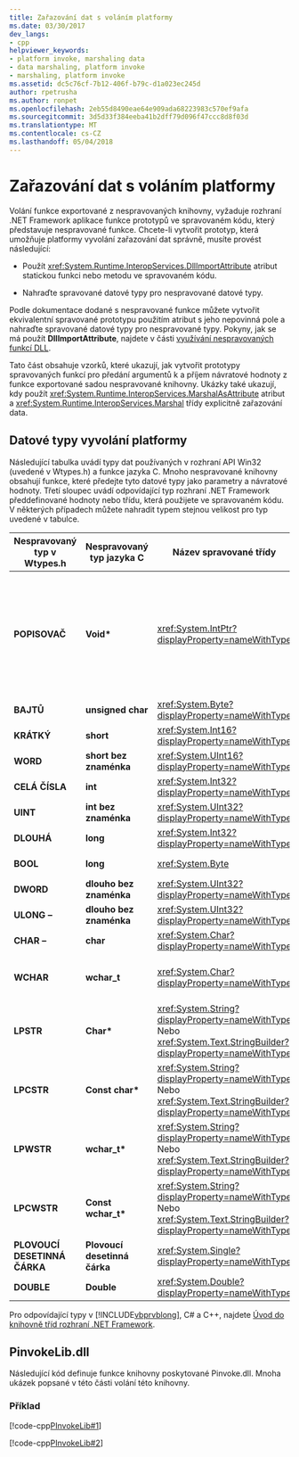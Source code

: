 ```yaml
---
title: Zařazování dat s voláním platformy
ms.date: 03/30/2017
dev_langs:
- cpp
helpviewer_keywords:
- platform invoke, marshaling data
- data marshaling, platform invoke
- marshaling, platform invoke
ms.assetid: dc5c76cf-7b12-406f-b79c-d1a023ec245d
author: rpetrusha
ms.author: ronpet
ms.openlocfilehash: 2eb55d8490eae64e909ada68223983c570ef9afa
ms.sourcegitcommit: 3d5d33f384eeba41b2dff79d096f47ccc8d8f03d
ms.translationtype: MT
ms.contentlocale: cs-CZ
ms.lasthandoff: 05/04/2018
---
```

# <a name="marshaling-data-with-platform-invoke"></a>Zařazování dat s voláním platformy
Volání funkce exportované z nespravovaných knihovny, vyžaduje rozhraní .NET Framework aplikace funkce prototypů ve spravovaném kódu, který představuje nespravované funkce. Chcete-li vytvořit prototyp, která umožňuje platformy vyvolání zařazování dat správně, musíte provést následující:  
  
-   Použít <xref:System.Runtime.InteropServices.DllImportAttribute> atribut statickou funkci nebo metodu ve spravovaném kódu.  
  
-   Nahraďte spravované datové typy pro nespravované datové typy.  
  
 Podle dokumentace dodané s nespravované funkce můžete vytvořit ekvivalentní spravované prototypu použitím atribut s jeho nepovinná pole a nahraďte spravované datové typy pro nespravované typy. Pokyny, jak se má použít **DllImportAttribute**, najdete v části [využívání nespravovaných funkcí DLL](../../../docs/framework/interop/consuming-unmanaged-dll-functions.md).  
  
 Tato část obsahuje vzorků, které ukazují, jak vytvořit prototypy spravovaných funkcí pro předání argumentů k a příjem návratové hodnoty z funkce exportované sadou nespravované knihovny. Ukázky také ukazují, kdy použít <xref:System.Runtime.InteropServices.MarshalAsAttribute> atribut a <xref:System.Runtime.InteropServices.Marshal> třídy explicitně zařazování data.  
  
## <a name="platform-invoke-data-types"></a>Datové typy vyvolání platformy  
 Následující tabulka uvádí typy dat používaných v rozhraní API Win32 (uvedené v Wtypes.h) a funkce jazyka C. Mnoho nespravované knihovny obsahují funkce, které předejte tyto datové typy jako parametry a návratové hodnoty. Třetí sloupec uvádí odpovídající typ rozhraní .NET Framework předdefinované hodnoty nebo třídu, která použijete ve spravovaném kódu. V některých případech můžete nahradit typem stejnou velikost pro typ uvedené v tabulce.  
  
|Nespravovaný typ v Wtypes.h|Nespravovaný typ jazyka C|Název spravované třídy|Popis|  
|--------------------------------|-------------------------------|------------------------|-----------------|  
|**POPISOVAČ**|**Void\***|<xref:System.IntPtr?displayProperty=nameWithType>|32bitová verze na 32bitové operační systémy Windows, 64 bitů v operačních systémech Windows 64-bit.|  
|**BAJTŮ**|**unsigned char**|<xref:System.Byte?displayProperty=nameWithType>|8 bitů|  
|**KRÁTKÝ**|**short**|<xref:System.Int16?displayProperty=nameWithType>|16 bitů|  
|**WORD**|**short bez znaménka**|<xref:System.UInt16?displayProperty=nameWithType>|16 bitů|  
|**CELÁ ČÍSLA**|**int**|<xref:System.Int32?displayProperty=nameWithType>|32bitová verze|  
|**UINT**|**int bez znaménka**|<xref:System.UInt32?displayProperty=nameWithType>|32bitová verze|  
|**DLOUHÁ**|**long**|<xref:System.Int32?displayProperty=nameWithType>|32bitová verze|  
|**BOOL**|**long**|<xref:System.Byte>|32bitová verze|  
|**DWORD**|**dlouho bez znaménka**|<xref:System.UInt32?displayProperty=nameWithType>|32bitová verze|  
|**ULONG –**|**dlouho bez znaménka**|<xref:System.UInt32?displayProperty=nameWithType>|32bitová verze|  
|**CHAR –**|**char**|<xref:System.Char?displayProperty=nameWithType>|Uspořádání s ANSI.|  
|**WCHAR**|**wchar_t**|<xref:System.Char?displayProperty=nameWithType>|Uspořádání pomocí kódování Unicode.|  
|**LPSTR**|**Char\***|<xref:System.String?displayProperty=nameWithType> Nebo <xref:System.Text.StringBuilder?displayProperty=nameWithType>|Uspořádání s ANSI.|  
|**LPCSTR**|**Const char\***|<xref:System.String?displayProperty=nameWithType> Nebo <xref:System.Text.StringBuilder?displayProperty=nameWithType>|Uspořádání s ANSI.|  
|**LPWSTR**|**wchar_t\***|<xref:System.String?displayProperty=nameWithType> Nebo <xref:System.Text.StringBuilder?displayProperty=nameWithType>|Uspořádání pomocí kódování Unicode.|  
|**LPCWSTR**|**Const wchar_t\***|<xref:System.String?displayProperty=nameWithType> Nebo <xref:System.Text.StringBuilder?displayProperty=nameWithType>|Uspořádání pomocí kódování Unicode.|  
|**PLOVOUCÍ DESETINNÁ ČÁRKA**|**Plovoucí desetinná čárka**|<xref:System.Single?displayProperty=nameWithType>|32bitová verze|  
|**DOUBLE**|**Double**|<xref:System.Double?displayProperty=nameWithType>|64bitová verze|  
  
 Pro odpovídající typy v [!INCLUDE[vbprvblong](../../../includes/vbprvblong-md.md)], C# a C++, najdete [Úvod do knihovně tříd rozhraní .NET Framework](../../../docs/standard/class-library-overview.md).  
  
## <a name="pinvokelibdll"></a>PinvokeLib.dll  
 Následující kód definuje funkce knihovny poskytované Pinvoke.dll. Mnoha ukázek popsané v této části volání této knihovny.  
  
### <a name="example"></a>Příklad  
 [!code-cpp[PInvokeLib#1](../../../samples/snippets/cpp/VS_Snippets_CLR/pinvokelib/cpp/pinvokelib.cpp#1)]  
  
 [!code-cpp[PInvokeLib#2](../../../samples/snippets/cpp/VS_Snippets_CLR/pinvokelib/cpp/pinvokelib.h#2)]
